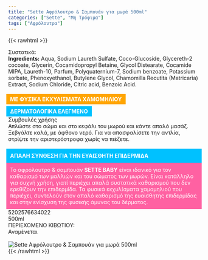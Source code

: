 ```yaml
---
title: "Sette Αφρόλουτρο & Σαμπουάν για μωρά 500ml"
categories: ["Sette", "Μη Τρόφιμα"]
tags: ["Αφρόλουτρα"]
---
```

{{< rawhtml >}}

<div class="sload403"><div class="product"><div id="sistatika">Συστατικά:</div><div class="alltext"><b>Ingredients:</b> Aqua, Sodium Laureth Sulfate, Coco-Glucoside, Glycereth-2 cocoate, Glycerin, Cocamidopropyl Betaine, Glycol Distearate, Cocamide MIPA, Laureth-10, Parfum, Polyquaternium-7, Sodium benzoate, Potassium sorbate, Phenoxyethanol, Butylene Glycol, Chamomilla Recutita (Matricaria) Extract, Sodium Chloride, Citric acid, Benzoic Acid.<br><br><b style="background:orange;color:#fff;display:-webkit-inline-box;margin:0 10px 5px -5px;padding:5px 10px">ΜΕ ΦΥΣΙΚΑ ΕΚΧΥΛΙΣΜΑΤΑ ΧΑΜΟΜΗΛΙΟΥ </b><b style="background:#00c1ff;color:#fff;display:-webkit-inline-box;margin-left:-5px;padding:5px 10px">ΔΕΡΜΑΤΟΛΟΓΙΚΑ ΕΛΕΓΜΕΝΟ</b></div><div id="loipa">Συμβουλές χρήσης</div><div class="alltext">Απλώστε στο σώμα και στο κεφάλι του μωρού και κάντε απαλό μασάζ. Ξεβγάλτε καλά, με άφθονο νερό. Για να απασφαλίσετε την αντλία, στρίψτε την αριστερόστροφα χωρίς να πιέζετε.<br><br><div style="background:#00c1ff;color:#fff;margin:0 -5px;padding:10px"><b>ΑΠΑΛΗ ΣΥΝΘΕΣΗ ΓΙΑ ΤΗΝ ΕΥΑΙΣΘΗΤΗ ΕΠΙΔΕΡΜΙΔΑ</b></div><div style="background:#ff61a2;margin:0 -5px;padding:10px"><span style="color:#fff">Το αφρόλουτρο &amp; σαμπουάν <b>SETTE BABY</b> είναι ιδανικό για τον καθαρισμό των μαλλιών και του σώματος των μωρών. Είναι κατάλληλο για συχνή χρήση, γιατί περιέχει απαλά συστατικά καθαρισμού που δεν ερεθίζουν την επιδερμίδα. Τα φυσικά εκχυλίσματα χαμομηλιού που περιέχει, συντελούν στον απαλό καθαρισμό της ευαίσθητης επιδερμίδας και στην ενίσχυση της φυσικής άμυνας του δέρματος.</span></div></div><div id="barcode"><div id="barimage1"></div><span id="bartext">5202576634022</span></div><div id="varos"><div id="varosimage1"></div><span id="varostext">500ml</span></div><div id="kivotio">ΠΕΡΙΕΧΟΜΕΝΟ ΚΙΒΩΤΙΟΥ:<br>Αναμένεται</div><br><div class="pimg"><img alt="Sette Αφρόλουτρο &amp; Σαμπουάν για μωρά 500ml" title="Sette Αφρόλουτρο &amp; Σαμπουάν για μωρά 500ml" src="/media/images/sette-afroloutro-&amp;-sampouan-gia-mwra-500ml.jpg"></div></div></div>
{{< /rawhtml >}}


